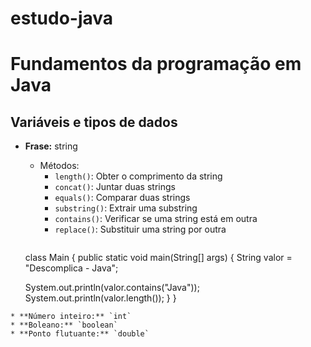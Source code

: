 # estudo-java
# Fundamentos da programação em Java

## Variáveis e tipos de dados

* **Frase:** string
    * Métodos:
        * `length()`: Obter o comprimento da string
        * `concat()`: Juntar duas strings
        * `equals()`: Comparar duas strings
        * `substring()`: Extrair uma substring
        * `contains()`: Verificar se uma string está em outra
        * `replace()`: Substituir uma string por outra
          ```java

    class Main {
    public static void main(String[] args) {
    String valor = "Descomplica - Java";

    System.out.println(valor.contains("Java"));
    System.out.println(valor.length());
  }
}
```
* **Número inteiro:** `int`
* **Boleano:** `boolean`
* **Ponto flutuante:** `double`





  


